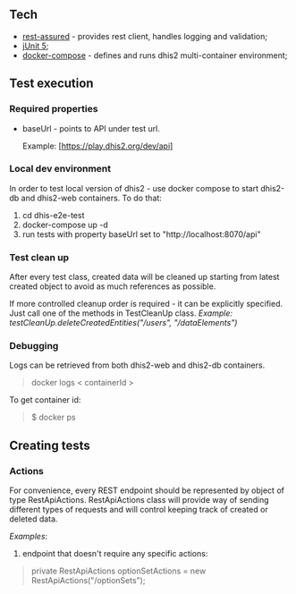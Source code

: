 
## Tech

 - [rest-assured](http://rest-assured.io)  - provides rest client, handles logging and validation;
 - [jUnit 5](https://junit.org/junit5/);
 - [docker-compose](https://docs.docker.com/compose/) - defines and runs dhis2 multi-container environment;
## Test execution
### Required properties

  - baseUrl - points to API under test url. 
  
    Example: [https://play.dhis2.org/dev/api]

### Local dev environment
In order to test local version of dhis2 - use docker compose to start dhis2-db and dhis2-web containers. To do that: 

1. cd dhis-e2e-test
2. docker-compose up -d
3. run tests with property baseUrl set to "http://localhost:8070/api"
  
### Test clean up 
After every test class, created data will be cleaned up starting from latest created object to avoid as much references as possible. 

If more controlled cleanup order is required - it can be explicitly specified. Just call one of the methods in TestCleanUp class. 
*Example: testCleanUp.deleteCreatedEntities("/users", "/dataElements")*
 
 ### Debugging
 Logs can be retrieved from both dhis2-web and dhis2-db containers.
 
  > docker logs < containerId >
 
 To get container id: 
 
  > $ docker ps
 
  ## Creating tests
  ### Actions
 
 For convenience, every REST endpoint should be represented by object of type RestApiActions. RestApiActions class will provide way of sending different types of requests and will control keeping track of created or deleted data.
 
 *Examples*: 
 1) endpoint that doesn't require any specific actions:
 
 > private RestApiActions optionSetActions = new RestApiActions("/optionSets");